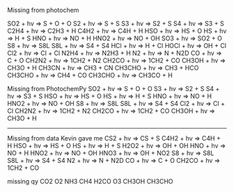 Missing from photochem

SO2 + hv => S + O + O
S2 + hv => S + S
S3 + hv => S2 + S
S4 + hv => S3 + S
C2H4 + hv => C2H3 + H
C4H2 + hv => C4H + H
HSO + hv => HS + O
HS + hv => H + S
HNO + hv => NO + H
HNO2 + hv => NO + OH
SO3 + hv => SO2 + O
S8 + hv => S8L
S8L + hv => S4 + S4
HCl + hv => H + Cl
HOCl + hv => OH + Cl
Cl2 + hv => Cl + Cl
N2H4 + hv => N2H3 + H
N2 + hv => N + N2D
CO + hv => C + O
CH2N2 + hv => 1CH2 + N2
CH2CO + hv => 1CH2 + CO
CH3OH + hv => CH3O + H
CH3CN + hv => CH3 + CN
CH3CHO + hv => CH3 + HCO
CH3CHO + hv => CH4 + CO
CH3CHO + hv => CH3CO + H


Missing from PhotochemPy
SO2 + hv => S + O + O
S3 + hv => S2 + S
S4 + hv => S3 + S
HSO + hv => HS + O
HS + hv => H + S
HNO + hv => NO + H
HNO2 + hv => NO + OH
S8 + hv => S8L
S8L + hv => S4 + S4
Cl2 + hv => Cl + Cl
CH2N2 + hv => 1CH2 + N2
CH2CO + hv => 1CH2 + CO
CH3OH + hv => CH3O + H

---

Missing from data Kevin gave me
CS2 + hv => CS + S
C4H2 + hv => C4H + H
HSO + hv => HS + O
HS + hv => H + S
H2O2 + hv => OH + OH
HNO + hv => NO + H
HNO2 + hv => NO + OH
HNO3 + hv => OH + NO2
S8 + hv => S8L
S8L + hv => S4 + S4
N2 + hv => N + N2D
CO + hv => C + O
CH2CO + hv => 1CH2 + CO

missing qy
CO2
O2
NH3
CH4
H2CO
O3
CH3OH
CH3CHO




